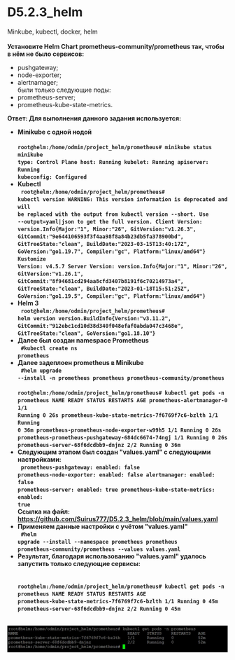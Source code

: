 # D5.2.3_helm
Minkube, kubectl, docker, helm
<br><br>
<b> Установите Helm Chart prometheus-community/prometheus так, чтобы в нём не было сервисов: </b><br>
- pushgateway; <br>
- node-exporter;  <br>
- alertnamager; <br>
были только следующие поды: <br>
- prometheus-server; <br>
- prometheus-kube-state-metrics. <br>

<b>Ответ: Для выполнения данного задания используется: <br>
  - Minikube с одной нодой <br>
<code> root@helm:/home/odmin/project_helm/prometheus# minikube status
minikube
type: Control Plane
host: Running
kubelet: Running
apiserver: Running
kubeconfig: Configured
 </code> <br> 
 - Kubectl  <br>
  <code> root@helm:/home/odmin/project_helm/prometheus# kubectl version
WARNING: This version information is deprecated and will be replaced with the output from kubectl version --short.  Use --output=yaml|json to get the full version.
Client Version: version.Info{Major:"1", Minor:"26", GitVersion:"v1.26.3", GitCommit:"9e644106593f3f4aa98f8a84b23db5fa378900bd", GitTreeState:"clean", BuildDate:"2023-03-15T13:40:17Z", GoVersion:"go1.19.7", Compiler:"gc", Platform:"linux/amd64"}
Kustomize Version: v4.5.7
Server Version: version.Info{Major:"1", Minor:"26", GitVersion:"v1.26.1", GitCommit:"8f94681cd294aa8cfd3407b8191f6c70214973a4", GitTreeState:"clean", BuildDate:"2023-01-18T15:51:25Z", GoVersion:"go1.19.5", Compiler:"gc", Platform:"linux/amd64"}
 </code> <br>
  - Helm 3 <br>
  <code> root@helm:/home/odmin/project_helm/prometheus# helm version
version.BuildInfo{Version:"v3.11.2", GitCommit:"912ebc1cd10d38d340f048efaf0abda047c3468e", GitTreeState:"clean", GoVersion:"go1.18.10"}
  </code><br>
  - Далее был создан namespace Prometheus <br>
  <code> #kubectl create ns prometheus </code> <br>
  - Далее задеплоен prometheus в Minikube <br>
  <code> #helm upgrade --install -n prometheus prometheus prometheus-community/prometheus  <br>
  root@helm:/home/odmin/project_helm/prometheus# kubectl get pods -n prometheus
NAME                                                READY   STATUS    RESTARTS   AGE
prometheus-alertmanager-0                           1/1     Running   0          26s
prometheus-kube-state-metrics-7f6769f7c6-bzlth      1/1     Running   0          36m
prometheus-prometheus-node-exporter-w99h5           1/1     Running   0          26s
prometheus-prometheus-pushgateway-684dc6674-74ngj   1/1     Running   0          26s
prometheus-server-68f6dcdbb9-dnjnz                  2/2     Running   0          36m </code>
  - Следующим этапом был создан "values.yaml" с следующими настройками: <br>
  <code> prometheus-pushgateway:
  enabled: false
prometheus-node-exporter:
  enabled: false
alertmanager:
  enabled: false
prometheus-server:
  enabled: true
prometheus-kube-state-metrics:
  enabled: true  </code> <br>
  Ссылка на файл: https://github.com/Suirus777/D5.2.3_helm/blob/main/values.yaml <br>
  - Применяем данные настройки с учётом "values.yaml" <br>
  <code> #helm upgrade --install --namespace prometheus prometheus prometheus-community/prometheus --values values.yaml </code><br>
  - Результат, благодаря использованию "values.yaml" удалось запустить только следующие сервисы: <br> <br>
  <code> root@helm:/home/odmin/project_helm/prometheus# kubectl get pods -n prometheus
NAME                                             READY   STATUS    RESTARTS   AGE
prometheus-kube-state-metrics-7f6769f7c6-bzlth   1/1     Running   0          45m
prometheus-server-68f6dcdbb9-dnjnz               2/2     Running   0          45m   </code>
<br>
<img src=https://github.com/Suirus777/D5.2.3_helm/blob/main/Helm.JPG>
</b> 




